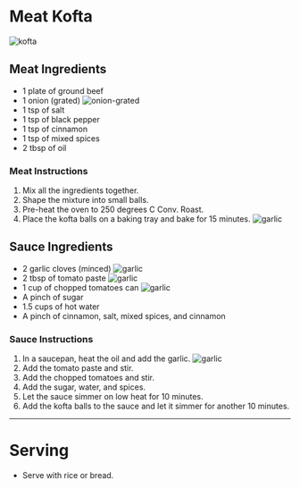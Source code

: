 # Meat Kofta
![kofta](/images/kofta/kofta.png ':size=400')

## Meat Ingredients
- 1 plate of ground beef
- 1 onion (grated)
  ![onion-grated](/images/shawerma/onion-grated.png ':size=150')
- 1 tsp of salt
- 1 tsp of black pepper
- 1 tsp of cinnamon
- 1 tsp of mixed spices
- 2 tbsp of oil

### Meat Instructions
1. Mix all the ingredients together.
2. Shape the mixture into small balls.
3. Pre-heat the oven to 250 degrees C Conv. Roast.
4. Place the kofta balls on a baking tray and bake for 15 minutes.
 ![garlic](/images/baking-tray.png ':size=150')

## Sauce Ingredients
- 2 garlic cloves (minced)
  ![garlic](/images/minced-garlic.png ':size=150')
- 2 tbsp of tomato paste
  ![garlic](/images/tomato-paste.png ':size=150')
- 1 cup of chopped tomatoes can
  ![garlic](/images/tomato-can.png ':size=150')
- A pinch of sugar
- 1.5 cups of hot water
- A pinch of cinnamon, salt, mixed spices, and cinnamon

### Sauce Instructions
1. In a saucepan, heat the oil and add the garlic.
   ![garlic](/images/saucepan.png ':size=150')
2. Add the tomato paste and stir.
3. Add the chopped tomatoes and stir.
4. Add the sugar, water, and spices.
5. Let the sauce simmer on low heat for 10 minutes.
6. Add the kofta balls to the sauce and let it simmer for another 10 minutes.


---

# Serving
- Serve with rice or bread.